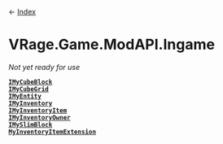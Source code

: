 ← [Index](index)
# VRage.Game.ModAPI.Ingame
_Not yet ready for use_

**[`IMyCubeBlock`](VRage.Game.ModAPI.Ingame.IMyCubeBlock)**  
**[`IMyCubeGrid`](VRage.Game.ModAPI.Ingame.IMyCubeGrid)**  
**[`IMyEntity`](VRage.Game.ModAPI.Ingame.IMyEntity)**  
**[`IMyInventory`](VRage.Game.ModAPI.Ingame.IMyInventory)**  
**[`IMyInventoryItem`](VRage.Game.ModAPI.Ingame.IMyInventoryItem)**  
**[`IMyInventoryOwner`](VRage.Game.ModAPI.Ingame.IMyInventoryOwner)**  
**[`IMySlimBlock`](VRage.Game.ModAPI.Ingame.IMySlimBlock)**  
**[`MyInventoryItemExtension`](VRage.Game.ModAPI.Ingame.MyInventoryItemExtension)**  
